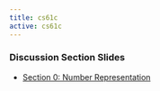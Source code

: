 ```yaml
---
title: cs61c
active: cs61c
---
```


### Discussion Section Slides ###

* [Section 0: Number Representation](https://docs.google.com/presentation/d/1J3Vzbuz1NAiSofTomRzTGcqE2XdIQrRq8r8Qj39s8AU/edit?usp=sharing)
